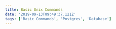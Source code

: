 ```yaml
---
title: Basic Unix Commands
date: '2019-09-13T09:49:37.121Z'
tags: ['Basic Commands', 'Postgres', 'Database']
---
```


